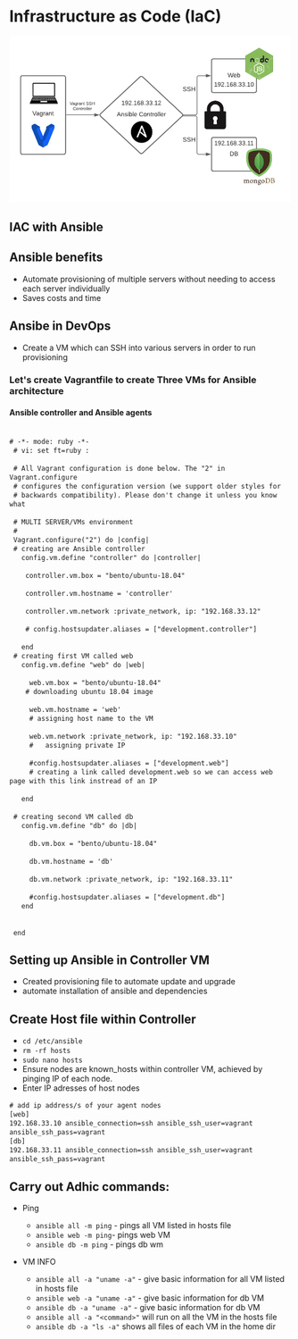 # Infrastructure as Code (IaC)
![ansible](images/ansiblediagram.PNG)
## IAC with Ansible
## Ansible benefits
* Automate provisioning of multiple servers without needing to access each server individually
* Saves costs and time

## Ansibe in DevOps
* Create a VM which can SSH into various servers in order to run provisioning


### Let's create Vagrantfile to create Three VMs for Ansible architecture
#### Ansible controller and Ansible agents 

```

# -*- mode: ruby -*-
 # vi: set ft=ruby :
 
 # All Vagrant configuration is done below. The "2" in Vagrant.configure
 # configures the configuration version (we support older styles for
 # backwards compatibility). Please don't change it unless you know what
 
 # MULTI SERVER/VMs environment 
 #
 Vagrant.configure("2") do |config|
 # creating are Ansible controller
   config.vm.define "controller" do |controller|
     
    controller.vm.box = "bento/ubuntu-18.04"
    
    controller.vm.hostname = 'controller'
    
    controller.vm.network :private_network, ip: "192.168.33.12"
    
    # config.hostsupdater.aliases = ["development.controller"] 
    
   end 
 # creating first VM called web  
   config.vm.define "web" do |web|
     
     web.vm.box = "bento/ubuntu-18.04"
    # downloading ubuntu 18.04 image
 
     web.vm.hostname = 'web'
     # assigning host name to the VM
     
     web.vm.network :private_network, ip: "192.168.33.10"
     #   assigning private IP
     
     #config.hostsupdater.aliases = ["development.web"]
     # creating a link called development.web so we can access web page with this link instread of an IP   
         
   end
   
 # creating second VM called db
   config.vm.define "db" do |db|
     
     db.vm.box = "bento/ubuntu-18.04"
     
     db.vm.hostname = 'db'
     
     db.vm.network :private_network, ip: "192.168.33.11"
     
     #config.hostsupdater.aliases = ["development.db"]     
   end
 
 
 end
```
## Setting up Ansible in Controller VM
* Created provisioning file to automate update and upgrade
* automate installation of ansible and dependencies

## Create Host file within Controller
* `cd /etc/ansible` 
* `rm -rf hosts`
* `sudo nano hosts`
* Ensure nodes are known_hosts within controller VM, achieved by pinging IP of each node.  
* Enter IP adresses of host nodes
```
# add ip address/s of your agent nodes
[web]
192.168.33.10 ansible_connection=ssh ansible_ssh_user=vagrant ansible_ssh_pass=vagrant
[db]
192.168.33.11 ansible_connection=ssh ansible_ssh_user=vagrant ansible_ssh_pass=vagrant
```
## Carry out Adhic commands:
* Ping 
  -  `ansible all -m ping` - pings all VM listed in hosts file
  -  `ansible web -m ping`- pings web VM
  -  `ansible db -m ping` - pings db wm

* VM INFO
  - `ansible all -a "uname -a"` - give basic information for all VM listed in hosts file
  - `ansible web -a "uname -a"` - give basic information for db VM
  - `ansible db -a "uname -a"` - give basic information for db VM
  - `ansible all -a "<command>"` will run on all the VM in the hosts file
  - `ansible db -a "ls -a"` shows all files of each VM in the home dir
